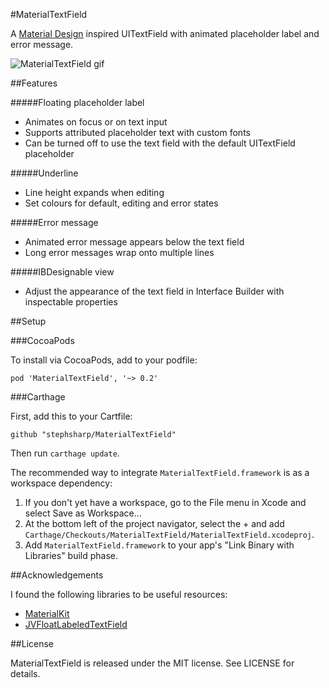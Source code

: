 #MaterialTextField

A [Material Design](https://www.google.com/design/spec/components/text-fields.html#text-fields-single-line-text-field) inspired UITextField with animated placeholder label and error message.

![MaterialTextField gif](Screenshots/MaterialTextField.gif)

##Features

#####Floating placeholder label

- Animates on focus or on text input
- Supports attributed placeholder text with custom fonts
- Can be turned off to use the text field with the default UITextField placeholder

#####Underline

- Line height expands when editing
- Set colours for default, editing and error states

#####Error message

- Animated error message appears below the text field
- Long error messages wrap onto multiple lines 


#####IBDesignable view

- Adjust the appearance of the text field in Interface Builder with inspectable properties

##Setup

###CocoaPods

To install via CocoaPods, add to your podfile:

    pod 'MaterialTextField', '~> 0.2'

###Carthage

First, add this to your Cartfile:

    github "stephsharp/MaterialTextField"

Then run `carthage update`.

The recommended way to integrate `MaterialTextField.framework` is as a workspace dependency:

1. If you don't yet have a workspace, go to the File menu in Xcode and select Save as Workspace...
2. At the bottom left of the project navigator, select the + and add `Carthage/Checkouts/MaterialTextField/MaterialTextField.xcodeproj`.
3. Add `MaterialTextField.framework` to your app's "Link Binary with Libraries" build phase.

##Acknowledgements

I found the following libraries to be useful resources:

- [MaterialKit](https://github.com/nghialv/MaterialKit)
- [JVFloatLabeledTextField](https://github.com/jverdi/JVFloatLabeledTextField)


##License

MaterialTextField is released under the MIT license. See LICENSE for details.
